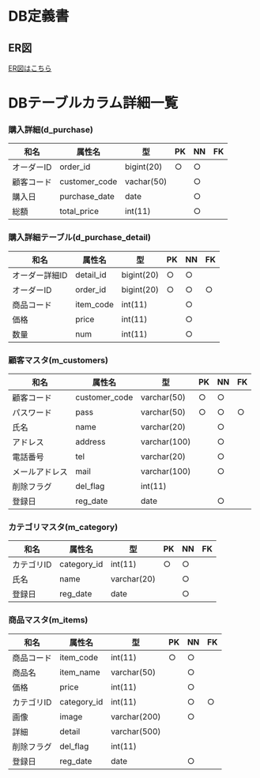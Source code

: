 # DB定義書
## ER図
[ER図はこちら](https://github.com/Aso2001154/2021sys-design/blob/main/md/m_customers.md)

# DBテーブルカラム詳細一覧

### 購入詳細(d_purchase)

|和名| 属性名 | 型 | PK | NN | FK |
|---|--------|----|----|----|----|
|オーダーID|order_id|bigint(20)|○|○||
|顧客コード|customer_code|vachar(50)||○||
|購入日|purchase_date|date||○||
|総額|total_price|int(11)||○||

### 購入詳細テーブル(d_purchase_detail)

|和名| 属性名 | 型 | PK | NN | FK |
|----|-------|----|----|----|----|
|オーダー詳細ID|detail_id|bigint(20)|○|○||
|オーダーID|order_id|bigint(20)|○|○|○|
|商品コード|item_code|int(11)||○||
|価格|price|int(11)||○||
|数量|num|int(11)||○||

### 顧客マスタ(m_customers)

|和名| 属性名 | 型 | PK | NN | FK |
|----|-------|----|----|----|----|
|顧客コード|customer_code|varchar(50)|○|○||
|パスワード|pass|varchar(50)|○|○|○|
|氏名|name|varchar(20)||○||
|アドレス|address|varchar(100)||○||
|電話番号|tel|varchar(20)||○||
|メールアドレス|mail|varchar(100)||○||
|削除フラグ|del_flag|int(11)||||
|登録日|reg_date|date||○||


### カテゴリマスタ(m_category)

|和名| 属性名 | 型 | PK | NN | FK |
|----|-------|----|----|----|----|
|カテゴリID|category_id|int(11)|○|○||
|氏名|name|varchar(20)||○||
|登録日|reg_date|date||○||


### 商品マスタ(m_items)

|和名| 属性名 | 型 | PK | NN | FK |
|----|-------|----|----|----|----|
|商品コード|item_code|int(11)|○|○||
|商品名|item_name|varchar(50)||○||
|価格|price|int(11)||○||
|カテゴリID|category_id|int(11)||○|○|
|画像|image|varchar(200)||○||
|詳細|detail|varchar(500)||||
|削除フラグ|del_flag|int(11)||||
|登録日|reg_date|date||○||

